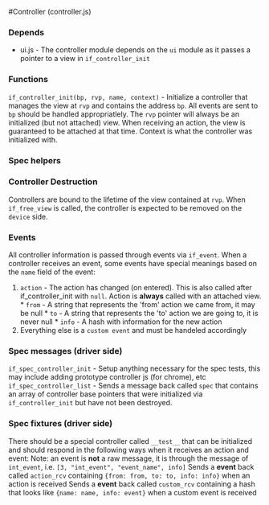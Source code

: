#Controller (controller.js)

### Depends
  * ui.js - The controller module depends on the `ui` module as it passes a pointer to a view in `if_controller_init`

### Functions
`if_controller_init(bp, rvp, name, context)` - Initialize a controller that manages the view at `rvp` and contains the address `bp`. All events are sent to `bp` should be handled appropriatlely.
The `rvp` pointer will always be an initialized (but not attached) view. When receiving an action, the view is guaranteed to be attached at that time. Context is what the controller was initialized with.

### Spec helpers

### Controller Destruction
Controllers are bound to the lifetime of the view contained at `rvp`.  When `if_free_view` is called, the controller is expected to be removed on the `device` side.

### Events
All controller information is passed through events via `if_event`. When a controller receives an event, some events have
special meanings based on the `name` field of the event:
  1. `action` - The action has changed (on entered). This is also called after if_controller_init with `null`. Action is **always** called with an
  attached view. 
    * `from` - A string that represents the 'from' action we came from, it may be null
    * `to`   - A string that represents the 'to' action we are going to, it is never null
    * `info` - A hash with information for the new action
  2. Everything else is a `custom event` and must be handeled accordingly

### Spec messages (driver side)
`if_spec_controller_init` - Setup anything necessary for the spec tests, this may include adding prototype controller js (for chrome), etc
`if_spec_controller_list` - Sends a message back called `spec` that contains an array of controller base pointers that were initialized via `if_controller_init`
but have not been destroyed.

### Spec fixtures (driver side)
There should be a special controller called `__test__` that can be initialized and should respond in the following ways when it receives an action and
event:
  Note: an event is **not** a raw message, it is through the message of `int_event`, i.e. `[3, "int_event", "event_name", info]`
  Sends a **event** back called `action_rcv` containing `{from: from, to: to, info: info}` when an action is received
  Sends a **event** back called `custom_rcv` containing a hash that looks like `{name: name, info: event}` when a custom event is received
